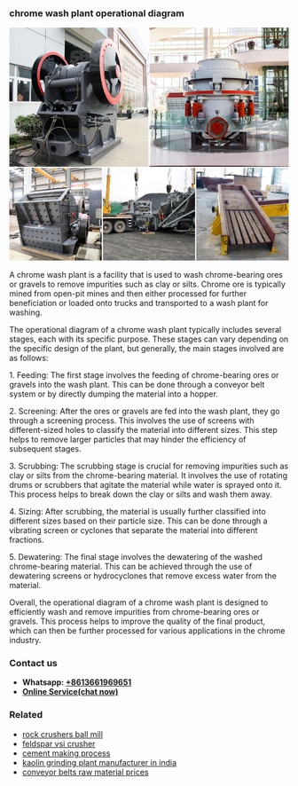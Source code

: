<h3>chrome wash plant operational diagram</h3><img src='1706767936.jpg' alt=''><p>A chrome wash plant is a facility that is used to wash chrome-bearing ores or gravels to remove impurities such as clay or silts. Chrome ore is typically mined from open-pit mines and then either processed for further beneficiation or loaded onto trucks and transported to a wash plant for washing.</p><p>The operational diagram of a chrome wash plant typically includes several stages, each with its specific purpose. These stages can vary depending on the specific design of the plant, but generally, the main stages involved are as follows:</p><p>1. Feeding: The first stage involves the feeding of chrome-bearing ores or gravels into the wash plant. This can be done through a conveyor belt system or by directly dumping the material into a hopper.</p><p>2. Screening: After the ores or gravels are fed into the wash plant, they go through a screening process. This involves the use of screens with different-sized holes to classify the material into different sizes. This step helps to remove larger particles that may hinder the efficiency of subsequent stages.</p><p>3. Scrubbing: The scrubbing stage is crucial for removing impurities such as clay or silts from the chrome-bearing material. It involves the use of rotating drums or scrubbers that agitate the material while water is sprayed onto it. This process helps to break down the clay or silts and wash them away.</p><p>4. Sizing: After scrubbing, the material is usually further classified into different sizes based on their particle size. This can be done through a vibrating screen or cyclones that separate the material into different fractions.</p><p>5. Dewatering: The final stage involves the dewatering of the washed chrome-bearing material. This can be achieved through the use of dewatering screens or hydrocyclones that remove excess water from the material.</p><p>Overall, the operational diagram of a chrome wash plant is designed to efficiently wash and remove impurities from chrome-bearing ores or gravels. This process helps to improve the quality of the final product, which can then be further processed for various applications in the chrome industry.</p><h3>Contact us</h3><ul><li><strong>Whatsapp:&nbsp;<a href="https://wa.me/8613661969651">+8613661969651</a></strong></li><li><a href="https://swt.shibang-china.com/?git&amp;zhl&amp;chrome wash plant operational diagram"><strong>Online Service(chat now)</strong></a></li></ul><h3>Related</h3><ul><li><a href='rock crushers ball mill.md'>rock crushers ball mill</a></li><li><a href='feldspar vsi crusher.md'>feldspar vsi crusher</a></li><li><a href='cement making process.md'>cement making process</a></li><li><a href='kaolin grinding plant manufacturer in india.md'>kaolin grinding plant manufacturer in india</a></li><li><a href='conveyor belts raw material prices.md'>conveyor belts raw material prices</a></li></ul>